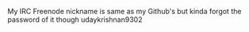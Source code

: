 My IRC Freenode nickname is same as my Github's but kinda forgot the password of it though
udaykrishnan9302
